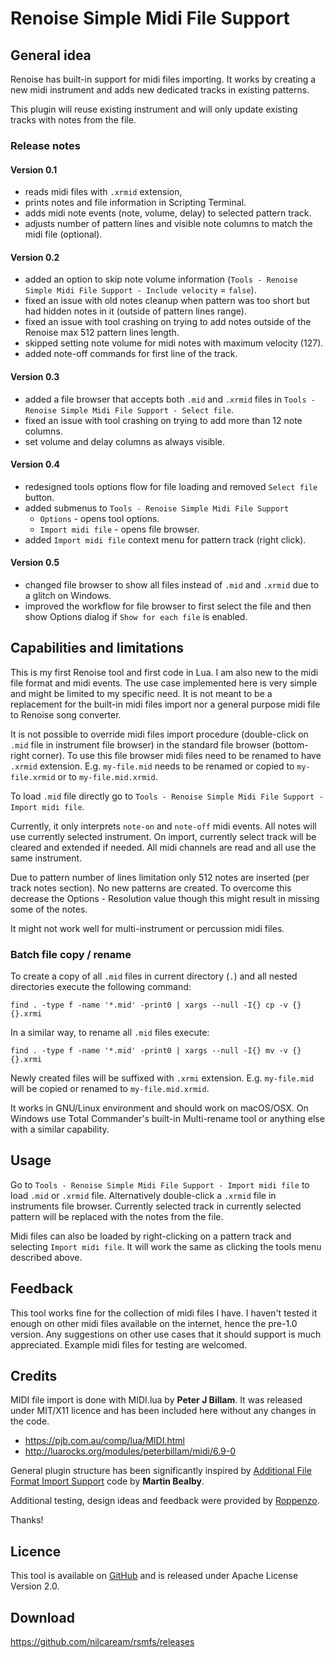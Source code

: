 # Renoise Simple Midi File Support

## General idea

Renoise has built-in support for midi files importing. It works by creating a new midi instrument and adds new dedicated tracks in existing patterns.

This plugin will reuse existing instrument and will only update existing tracks with notes from the file.

### Release notes

#### Version 0.1

- reads midi files with `.xrmid` extension,
- prints notes and file information in Scripting Terminal.
- adds midi note events (note, volume, delay) to selected pattern track.
- adjusts number of pattern lines and visible note columns to match the midi file (optional).

#### Version 0.2

- added an option to skip note volume information (`Tools - Renoise Simple Midi File Support - Include velocity` = `false`).
- fixed an issue with old notes cleanup when pattern was too short but had hidden notes in it (outside of pattern lines range).
- fixed an issue with tool crashing on trying to add notes outside of the Renoise max 512 pattern lines length.
- skipped setting note volume for midi notes with maximum velocity (127).
- added note-off commands for first line of the track.

#### Version 0.3

- added a file browser that accepts both `.mid` and `.xrmid` files in `Tools - Renoise Simple Midi File Support - Select file`.
- fixed an issue with tool crashing on trying to add more than 12 note columns.
- set volume and delay columns as always visible.

#### Version 0.4

- redesigned tools options flow for file loading and removed `Select file` button.
- added submenus to `Tools - Renoise Simple Midi File Support`
  - `Options` - opens tool options.
  - `Import midi file` - opens file browser.
- added `Import midi file` context menu for pattern track (right click).

#### Version 0.5

- changed file browser to show all files instead of `.mid` and `.xrmid` due to a glitch on Windows.
- improved the workflow for file browser to first select the file and then show Options dialog if `Show for each file` is enabled.  

## Capabilities and limitations

This is my first Renoise tool and first code in Lua. I am also new to the midi file format and midi events. The use case implemented here is very simple and might be limited to my specific need. It is not meant to be a replacement for the built-in midi files import nor a general purpose midi file to Renoise song converter.

It is not possible to override midi files import procedure (double-click on `.mid` file in instrument file browser) in the standard file browser (bottom-right corner). To use this file browser midi files need to be renamed to have `.xrmid` extension. E.g. `my-file.mid` needs to be renamed or copied to `my-file.xrmid` or to `my-file.mid.xrmid`.

To load `.mid` file directly go to `Tools - Renoise Simple Midi File Support - Import midi file`.

Currently, it only interprets `note-on` and `note-off` midi events. All notes will use currently selected instrument. On import, currently select track will be cleared and extended if needed. All midi channels are read and all use the same instrument.

Due to pattern number of lines limitation only 512 notes are inserted (per track notes section). No new patterns are created. To overcome this decrease the Options - Resolution value though this might result in missing some of the notes.

It might not work well for multi-instrument or percussion midi files.

### Batch file copy / rename

To create a copy of all `.mid` files in current directory (`.`) and all nested directories execute the following command:

    find . -type f -name '*.mid' -print0 | xargs --null -I{} cp -v {} {}.xrmi

In a similar way, to rename all `.mid` files execute:

    find . -type f -name '*.mid' -print0 | xargs --null -I{} mv -v {} {}.xrmi

Newly created files will be suffixed with `.xrmi` extension. E.g. `my-file.mid` will be copied or renamed to `my-file.mid.xrmid`.

It works in GNU/Linux environment and should work on macOS/OSX. On Windows use Total Commander's built-in Multi-rename tool or anything else with a similar capability.

## Usage

Go to `Tools - Renoise Simple Midi File Support - Import midi file` to load `.mid` or `.xrmid` file. Alternatively double-click a `.xrmid` file in instruments file browser. Currently selected track in currently selected pattern will be replaced with the notes from the file.

Midi files can also be loaded by right-clicking on a pattern track and selecting `Import midi file`. It will work the same as clicking the tools menu described above.

## Feedback

This tool works fine for the collection of midi files I have. I haven't tested it enough on other midi files available on the internet, hence the pre-1.0 version. Any suggestions on other use cases that it should support is much appreciated. Example midi files for testing are welcomed.

## Credits

MIDI file import is done with MIDI.lua by **Peter J Billam**. It was released under MIT/X11 licence and has been included here without any changes in the code.

* https://pjb.com.au/comp/lua/MIDI.html
* http://luarocks.org/modules/peterbillam/midi/6.9-0

General plugin structure has been significantly inspired by [Additional File Format Import Support](https://www.renoise.com/tools/additional-file-format-import-support) code by **Martin Bealby**.

Additional testing, design ideas and feedback were provided by [Roppenzo](https://forum.renoise.com/u/Roppenzo). 

Thanks!

## Licence

This tool is available on [GitHub](https://github.com/nilcaream/rsmfs) and is released under Apache License Version 2.0.

## Download

https://github.com/nilcaream/rsmfs/releases